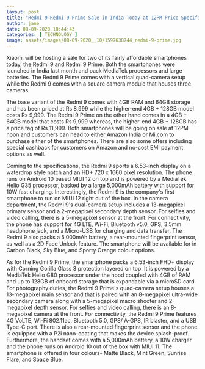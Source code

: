 ```yaml
---
layout: post
title: "Redmi 9 Redmi 9 Prime Sale in India Today at 12PM Price Specifications and More"
author: jane 
date: 08-09-2020 10:44:43 
categories: [ TECHNOLOGY ] 
image: assets/images/08-09-2020__10/1597638744_redmi-9-prime.jpg
---
```

Xiaomi will be hosting a sale for two of its fairly affordable smartphones today, the Redmi 9 and Redmi 9 Prime. Both the smartphones were launched in India last month and pack MediaTek processors and large batteries. The Redmi 9 Prime comes with a vertical quad-camera setup while the Redmi 9 comes with a square camera module that houses three cameras.

The base variant of the Redmi 9 comes with 4GB RAM and 64GB storage and has been priced at Rs 8,999 while the higher-end 4GB + 128GB model costs Rs 9,999. The Redmi 9 Prime on the other hand comes in a 4GB + 64GB model that costs Rs 9,999 whereas, the higher-end 4GB + 128GB has a price tag of Rs 11,999. Both smartphones will be going on sale at 12PM noon and customers can head to either Amazon India or Mi.com to purchase either of the smartphones. There are also some offers including special cashback for customers on Amazon and no-cost EMI payment options as well.

Coming to the specifications, the Redmi 9 sports a 6.53-inch display on a waterdrop style notch and an HD+ 720 x 1660 pixel resolution. The phone runs on Android 10 based MIUI 12 on top and is powered by a MediaTek Helio G35 processor, basked by a large 5,000mAh battery with support for 10W fast charging. Interestingly, the Redmi 9 is the company's first smartphone to run on MIUI 12 right out of the box. In the camera department, the Redmi 9's dual-camera setup includes a 13-megapixel primary sensor and a 2-megapixel secondary depth sensor. For selfies and video calling, there is a 5-megapixel sensor at the front. For connectivity, the phone has support for 4G LTE, Wi-Fi, Bluetooth v5.0, GPS, 3.5mm headphone jack, and a Micro-USB for charging and data transfer. The Redmi 9 also packs a 5,000mAh battery, a rear-mounted fingerprint sensor, as well as a 2D Face Unlock feature. The smartphone will be available for in Carbon Black, Sky Blue, and Sporty Orange colour options.

As for the Redmi 9 Prime, the smartphone packs a 6.53-inch FHD+ display with Corning Gorilla Glass 3 protection layered on top. It is powered by a MediaTek Helio G80 processor under the hood coupled with 4GB of RAM and up to 128GB of onboard storage that is expandable via a microSD card. For photography duties, the Redmi 9 Prime's quad-camera setup houses a 13-megapixel main sensor and that is paired with an 8-megapixel ultra-wide secondary camera along with a 5-megapixel macro shooter and 2-megapixel depth sensor. For selfies and video calling, there is an 8-megapixel camera at the front. For connectivity, the Redmi 9 Prime features 4G VoLTE, Wi-Fi 802.11ac, Bluetooth 5.0, GPS/ A-GPS, IR blaster, and a USB Type-C port. There is also a rear-mounted fingerprint sensor and the phone is equipped with a P2i nano-coating that makes the device splash-proof. Furthermore, the handset comes with a 5,000mAh battery, a 10W charger and the phone runs on Android 10 out of the box with MIUI 11. The smartphone is offered in four colours- Matte Black, Mint Green, Sunrise Flare, and Space Blue.